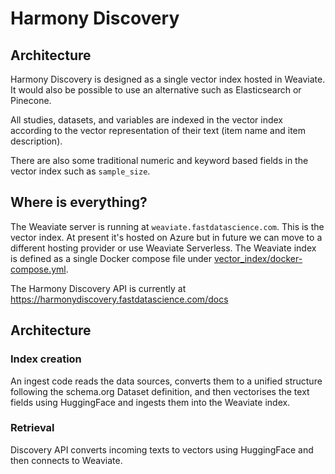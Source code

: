 # Harmony Discovery

## Architecture

Harmony Discovery is designed as a single vector index hosted in Weaviate. It would also be possible to use an alternative such as Elasticsearch or Pinecone.

All studies, datasets, and variables are indexed in the vector index according to the vector representation of their text (item name and item description).

There are also some traditional numeric and keyword based fields in the vector index such as `sample_size`.

## Where is everything?

The Weaviate server is running at `weaviate.fastdatascience.com`. This is the vector index. At present it's hosted on Azure but in future we can move to a different hosting provider or use Weaviate Serverless. The Weaviate index is defined as a single Docker compose file under [vector_index/docker-compose.yml]([./vector_index/docker-compose.yml]).

The Harmony Discovery API is currently at https://harmonydiscovery.fastdatascience.com/docs

## Architecture

### Index creation

An ingest code reads the data sources, converts them to a unified structure following the schema.org Dataset definition, and then vectorises the text fields using HuggingFace and ingests them into the Weaviate index.

### Retrieval

Discovery API converts incoming texts to vectors using HuggingFace and then connects to Weaviate.

